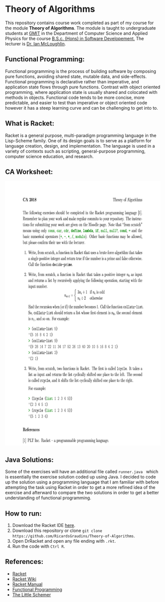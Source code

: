 # Theory of Algorithms
This repository contains course work completed as part of my course for the module **Theory of Algorithms**. The module is taught to undergraduate students at [GMIT](http://www.gmit.ie/) in the Department of Computer Science and Applied Physics for the course [B.S.c. (Hons) in Software Developement.](https://www.gmit.ie/software-development/bachelor-science-honours-software-development)
The lecturer is  [Dr. Ian McLoughlin](https://ianmcloughlin.github.io/).

## Functional Programming:
Functional programming is the process of building software by composing pure functions, avoiding shared state, mutable data, and side-effects. Functional programming is declarative rather than imperative, and application state flows through pure functions. Contrast with object oriented programming, where application state is usually shared and colocated with methods in objects. Functional code tends to be more concise, more predictable, and easier to test than imperative or object oriented code however it has a steep learning curve and can be challenging to get into to.

## What is Racket:  
Racket is a general purpose, multi-paradigm programming language in the Lisp-Scheme family. One of its design goals is to serve as a platform for language creation, design, and implementation. The language is used in a variety of contexts such as scripting, general-purpose programming, computer science education, and research.

## CA Worksheet:
<p align="center">
  <img width="782" height="858" src="https://github.com/RicardsGraudins/Theory-of-Algorithms/blob/master/Resources/worksheet.png">
</p>

## Java Solutions:
Some of the exercises will have an additional file called `runner.java ` which is essentially the exercise solution coded up using Java. I decided to code up the solution using a programming language that I am familiar with before attempting the task using Racket in order to get a more refined idea of the exercise and afterward to compare the two solutions in order to get a better understanding of functional programming.

## How to run:
1. Download the Racket IDE [here](https://download.racket-lang.org/).
2. Download this repository or clone `git clone https://github.com/RicardsGraudins/Theory-of-Algorithms`.
3. Open DrRacket and open any file ending with `.rkt`.
4. Run the code with `Ctrl R`.

## References:  
* [Racket](https://racket-lang.org/)
* [Racket Wiki](https://en.wikipedia.org/wiki/Racket_(programming_language))
* [Racket Manual](https://docs.racket-lang.org/reference/index.html)
* [Functional Programming](https://medium.com/javascript-scene/master-the-javascript-interview-what-is-functional-programming-7f218c68b3a0)
* [The Little Schemer](https://www.google.ie/search?q=little+schemer&oq=little+schemer&aqs=chrome..69i57j0l5.2161j0j4&sourceid=chrome&ie=UTF-8)
